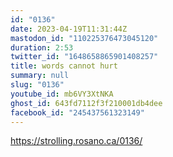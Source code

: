 ```yaml
---
id: "0136"
date: 2023-04-19T11:31:44Z
mastodon_id: "110225376473045120"
duration: 2:53
twitter_id: "1648658865901408257"
title: words cannot hurt
summary: null
slug: "0136"
youtube_id: mb6VY3XtNKA
ghost_id: 643fd7112f3f210001db4dee
facebook_id: "245437561323149"
---
```

https://strolling.rosano.ca/0136/
